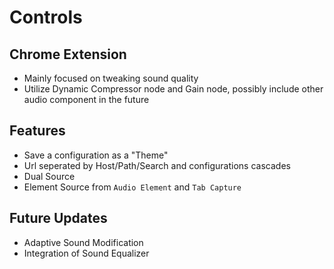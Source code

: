 # Controls
## Chrome Extension
- Mainly focused on tweaking sound quality
- Utilize Dynamic Compressor node and Gain node, possibly include other audio component in the future
## Features
- Save a configuration as a "Theme"
- Url seperated by Host/Path/Search and configurations cascades
- Dual Source
 - Element Source from `Audio Element` and `Tab Capture`
## Future Updates
- Adaptive Sound Modification
- Integration of Sound Equalizer
